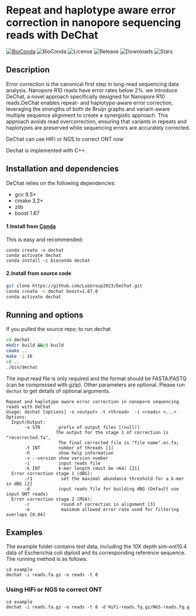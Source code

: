 # Repeat and haplotype aware error correction in nanopore sequencing reads with DeChat

[![BioConda](https://img.shields.io/conda/dn/bioconda/DeChat?label=bioconda%20downloads)](https://anaconda.org/bioconda/DeChat)
![BioConda](https://img.shields.io/conda/vn/bioconda/DeChat?label=bioconda)
![License](https://img.shields.io/github/license/LuoGroup2023/DeChat)
![Release](https://img.shields.io/github/v/release/LuoGroup2023/DeChat?sort=semver)
![Downloads](https://img.shields.io/github/downloads/LuoGroup2023/DeChat/total)
![Stars](https://img.shields.io/github/stars/LuoGroup2023/DeChat?style=social)


## Description

Error correction is the canonical first step in long-read sequencing data analysis. Nanopore R10 reads have error rates below 2\%. we introduce DeChat, a novel approach specifically designed for Nanopore R10 reads.DeChat enables repeat- and haplotype-aware error correction, leveraging the strengths of both de Bruijn graphs and variant-aware multiple sequence alignment to create a synergistic approach. This approach avoids read overcorrection, ensuring that variants in repeats and haplotypes are preserved while sequencing errors are accurately corrected.

DeChat can use HIFi or NGS to correct ONT now

Dechat is implemented with C++.

## Installation and dependencies
DeChat relies on the following dependencies:
- gcc 9.5+ 
- cmake 3.2+
- zlib
- boost 1.67

#### 1.Install from [Conda]() 
This is easy and recommended:
```
conda create -n dechat
conda activate dechat
conda install -c bioconda dechat
```
#### 2.Install from source code 
```bash
git clone https://github.com/LuoGroup2023/DeChat.git
conda create -n dechat boost=1.67.0
conda activate dechat
```

## Running and options
If you pulled the source repo; to run dechat 
```bash
cd dechat
mkdir build &&cd build
cmake ..
make -j 16
cd ..
./bin/dechat
```

The input read file is only required and the format should be FASTA/FASTQ (can be compressed with gzip). Other parameters are optional.
Please run `dechat` to get details of optional arguments. 

```
Repeat and haplotype aware error correction in nanopore sequencing reads with DeChat
Usage: dechat [options] -o <output> -t <thread>  -i <reads> <...>
Options:
  Input/Output:
       -o STR       prefix of output files [(null)]
                   The output for the stage 1 of correction is "recorrected.fa", 
                    The final corrected file is "file name".ec.fa;
       -t INT       number of threads [1]
       -h           show help information
       -v --version show version number
       -i           input reads file
       -k INT       k-mer length (must be <64) [21]
  Error correction stage 1 (dBG):
       -r1           set the maximal abundance threshold for a k-mer in dBG [2]
       -d           input reads file for building dBG (Default use input ONT reads) 
  Error correction stage 2 (MSA):
       -r            round of correction in alignment [3]
       -e            maximum allowed error rate used for filtering overlaps [0.04]     
```

## Examples

The example folder contains test data, including the 10X depth sim-ont10.4 data of Escherichia coli diploid and its corresponding reference sequence. The running method is as follows:
```
cd example
dechat -i reads.fa.gz -o reads -t 8
```
### Using HIFi or NGS to correct ONT
```
cd example
dechat -i reads.fa.gz -o reads -t 8 -d HiFi-reads.fq.gz/NGS-reads.fq.g
```


